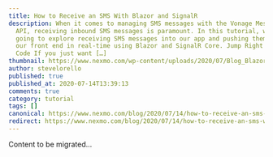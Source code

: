 ```yaml
---
title: How to Receive an SMS With Blazor and SignalR
description: When it comes to managing SMS messages with the Vonage Messaging
  API, receiving inbound SMS messages is paramount. In this tutorial, we’re
  going to explore receiving SMS messages into our app and pushing them out to
  our front end in real-time using Blazor and SignalR Core. Jump Right to the
  Code If you just want […]
thumbnail: https://www.nexmo.com/wp-content/uploads/2020/07/Blog_Blazor-SignalR_1200x600.png
author: stevelorello
published: true
published_at: 2020-07-14T13:39:13
comments: true
category: tutorial
tags: []
canonical: https://www.nexmo.com/blog/2020/07/14/how-to-receive-an-sms-with-blazor-and-signalr
redirect: https://www.nexmo.com/blog/2020/07/14/how-to-receive-an-sms-with-blazor-and-signalr
---
```

Content to be migrated...